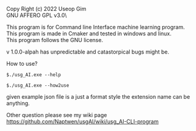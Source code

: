 Copy Right (c) 2022 Useop Gim\
GNU AFFERO GPL v3.0\

This program is for Command line Interface machine learning program.\
This program is made in Cmaker and tested in windows and linux.\
This program follows the GNU license.

 v 1.0.0-alpah has unpredictable and catastorpical bugs might be.
 
 How to use?
 ```
 $./usg_AI.exe --help
 ```
 ```
 $./usg_AI.exe --how2use
 ```
given example json file is a just a format style the extension name can be anything.

Other question please see my wiki page https://github.com/Naptwen/usgAI/wiki/usg_AI-CLI-program
